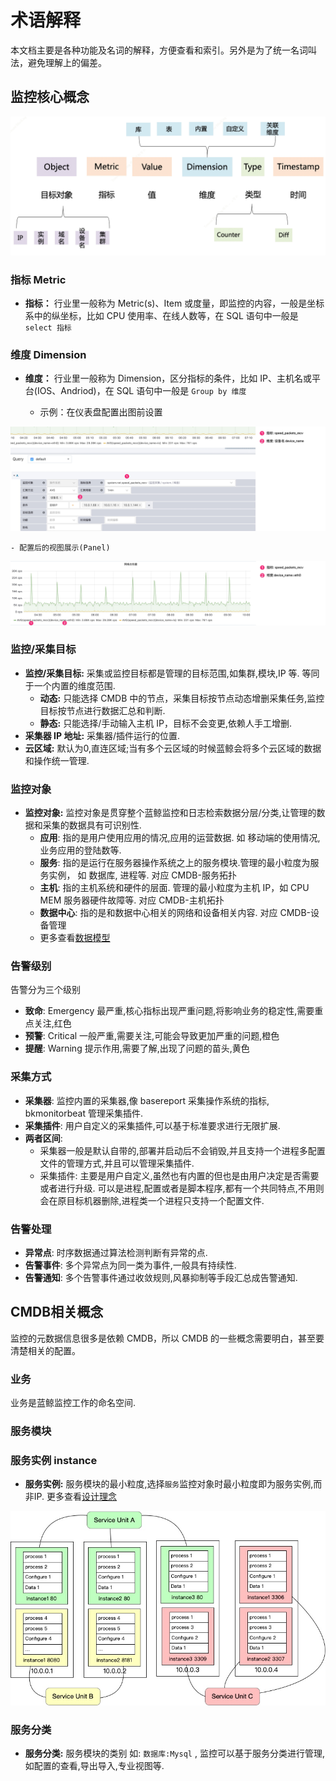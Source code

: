 # 术语解释

本文档主要是各种功能及名词的解释，方便查看和索引。另外是为了统一名词叫法，避免理解上的偏差。

## 监控核心概念

![-w2020](media/15799998161447.jpg)

### 指标 Metric

- **指标：** 行业里一般称为 Metric(s)、Item 或度量，即监控的内容，一般是坐标系中的纵坐标，比如 CPU 使用率、在线人数等，在 SQL 语句中一般是 `select 指标`

### 维度 Dimension

- **维度：** 行业里一般称为 Dimension，区分指标的条件，比如 IP、主机名或平台(IOS、Andriod)，在 SQL 语句中一般是 `Group by 维度`

    - 示例：在仪表盘配置出图前设置

![2020](media/16003086275528.jpg)


    - 配置后的视图展示(Panel)
![2020](media/16003085498859.jpg)

### 监控/采集目标

- **监控/采集目标:** 采集或监控目标都是管理的目标范围,如集群,模块,IP 等. 等同于一个内置的维度范围.
    - **动态:** 只能选择 CMDB 中的节点，采集目标按节点动态增删采集任务,监控目标按节点进行数据汇总和判断.
    - **静态:** 只能选择/手动输入主机 IP，目标不会变更,依赖人手工增删.
- **采集器 IP 地址:** 采集器/插件运行的位置.
- **云区域:** 默认为0,直连区域;当有多个云区域的时候蓝鲸会将多个云区域的数据和操作统一管理.

### 监控对象

- **监控对象:** 监控对象是贯穿整个蓝鲸监控和日志检索数据分层/分类,让管理的数据和采集的数据具有可识别性.
    - **应用**: 指的是用户使用应用的情况,应用的运营数据. 如 移动端的使用情况, 业务应用的登陆数等.
    - **服务**: 指的是运行在服务器操作系统之上的服务模块.管理的最小粒度为服务实例， 如 数据库, 进程等. 对应 CMDB-服务拓扑
    - **主机**: 指的主机系统和硬件的层面. 管理的最小粒度为主机 IP，如 CPU MEM 服务器硬件故障等. 对应 CMDB-主机拓扑
    - **数据中心**: 指的是和数据中心相关的网络和设备相关内容. 对应 CMDB-设备管理
    - 更多查看[数据模型](./datamodule.md)

### 告警级别

告警分为三个级别

 * **致命**: Emergency 最严重,核心指标出现严重问题,将影响业务的稳定性,需要重点关注,红色
 * **预警**: Critical 一般严重,需要关注,可能会导致更加严重的问题,橙色
 * **提醒**: Warning 提示作用,需要了解,出现了问题的苗头,黄色

### 采集方式

* **采集器**: 监控内置的采集器,像 basereport 采集操作系统的指标, bkmonitorbeat 管理采集插件.
* **采集插件**: 用户自定义的采集插件,可以基于标准要求进行无限扩展.
* **两者区间**:
    * 采集器一般是默认自带的,部署并启动后不会销毁,并且支持一个进程多配置文件的管理方式,并且可以管理采集插件.
    * 采集插件: 主要是用户自定义,虽然也有内置的但也是由用户决定是否需要或者进行升级. 可以是进程,配置或者是脚本程序,都有一个共同特点,不用则会在原目标机器删除,进程类一个进程只支持一个配置文件.

### 告警处理

* **异常点**: 时序数据通过算法检测判断有异常的点.
* **告警事件**: 多个异常点为同一类为事件,一般具有持续性.
* **告警通知**: 多个告警事件通过收敛规则,风暴抑制等手段汇总成告警通知.

## CMDB相关概念

监控的元数据信息很多是依赖 CMDB，所以 CMDB 的一些概念需要明白，甚至要清楚相关的配置。

### 业务

业务是蓝鲸监控工作的命名空间.

### 服务模块

### 服务实例 instance

- **服务实例:** 服务模块的最小粒度,选择`服务`监控对象时最小粒度即为服务实例,而非IP. 更多查看[设计理念](./README.md)

![-w2020](media/15744838270079.jpg)

### 服务分类

- **服务分类:** 服务模块的类别 如: `数据库:Mysql` , 监控可以基于服务分类进行管理,如配置的查看,导出导入,专业视图等.


